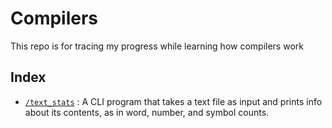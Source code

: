 # Compilers

This repo is for tracing my progress while learning how compilers work

## Index
- [`/text_stats`](text_stats/main.cpp) : A CLI program that takes a text file as input and prints info about its contents, as in word, number, and symbol counts.
